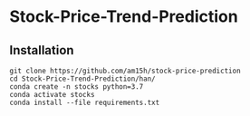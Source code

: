 # Stock-Price-Trend-Prediction

## Installation

```
git clone https://github.com/am15h/stock-price-prediction
cd Stock-Price-Trend-Prediction/han/
conda create -n stocks python=3.7
conda activate stocks
conda install --file requirements.txt
```
